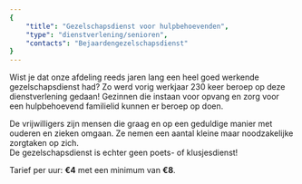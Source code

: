 ```yaml
---
{
	"title": "Gezelschapsdienst voor hulpbehoevenden",
	"type": "dienstverlening/senioren",
	"contacts": "Bejaardengezelschapsdienst"
}
---
```


Wist je dat onze afdeling reeds jaren lang een heel goed werkende gezelschapsdienst had?
Zo werd vorig werkjaar 230 keer beroep op deze dienstverlening gedaan!
Gezinnen die instaan voor opvang en zorg voor een hulpbehoevend familielid
kunnen er beroep op doen.

De vrijwilligers zijn mensen die graag en op een geduldige manier met ouderen en zieken omgaan.
Ze nemen een aantal kleine maar noodzakelijke zorgtaken op zich.  
De gezelschapsdienst is echter geen poets- of klusjesdienst!

Tarief per uur: **&euro;4** met een minimum van **&euro;8**.